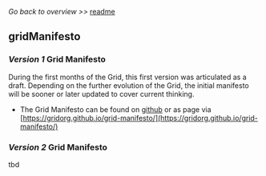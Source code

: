 _Go back to overview >>_ [readme](../README.md)

## gridManifesto


### _Version 1_ Grid Manifesto

During the first months of the Grid, this first version was articulated as a draft. 
Depending on the further evolution of the Grid, the initial manifesto will be sooner or later updated to cover current thinking.

* The Grid Manifesto can be found on [github](https://github.com/GridOrg/grid-manifesto) or as page via [https://gridorg.github.io/grid-manifesto/](https://gridorg.github.io/grid-manifesto/)

### _Version 2_ Grid Manifesto

tbd
